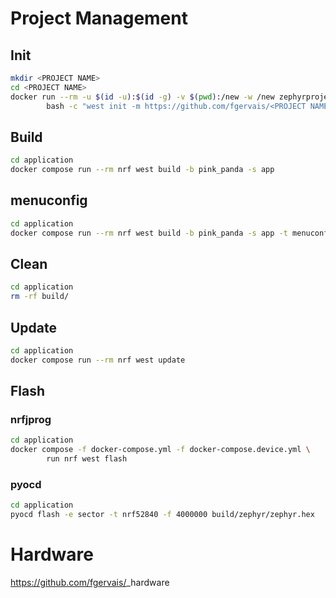 # Project Management

## Init

```bash
mkdir <PROJECT NAME>
cd <PROJECT NAME>
docker run --rm -u $(id -u):$(id -g) -v $(pwd):/new -w /new zephyrprojectrtos/ci \
        bash -c "west init -m https://github.com/fgervais/<PROJECT NAME>.git . && west update"
```

## Build

```bash
cd application
docker compose run --rm nrf west build -b pink_panda -s app
```

## menuconfig

```bash
cd application
docker compose run --rm nrf west build -b pink_panda -s app -t menuconfig
```

## Clean

```bash
cd application
rm -rf build/
```

## Update

```bash
cd application
docker compose run --rm nrf west update
```

## Flash

### nrfjprog
```bash
cd application
docker compose -f docker-compose.yml -f docker-compose.device.yml \
        run nrf west flash
```

### pyocd
```bash
cd application
pyocd flash -e sector -t nrf52840 -f 4000000 build/zephyr/zephyr.hex
```

# Hardware

https://github.com/fgervais/<PROJECT NAME>_hardware
